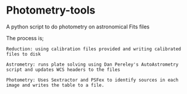 # Photometry-tools

A python script to do photometry on astronomical Fits files

The process is;
	

	Reduction: using calibration files provided and writing calibrated files to disk
	
	Astrometry: runs plate solving using Dan Pereley's AutoAstrometry script and updates WCS headers to the files

	Photometry: Uses Sextractor and PSFex to identify sources in each image and writes the table to a file.
